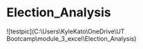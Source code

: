 # Election_Analysis
![testpic](C:\Users\KyleKato\OneDrive\UT Bootcamp\module_3_excel\Election_Analysis)
 
